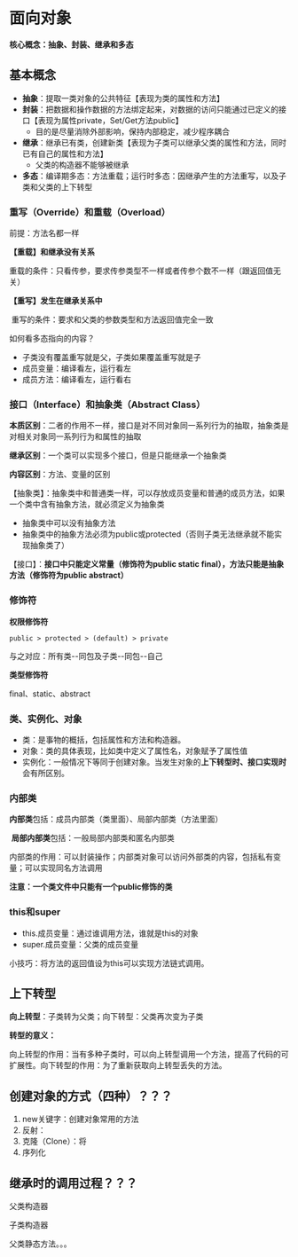 # 面向对象

**核心概念：抽象、封装、继承和多态**



## 基本概念

- **抽象**：提取一类对象的公共特征【表现为类的属性和方法】
- **封装**：把数据和操作数据的方法绑定起来，对数据的访问只能通过已定义的接口【表现为属性private，Set/Get方法public】
  - 目的是尽量消除外部影响，保持内部稳定，减少程序耦合
- **继承**：继承已有类，创建新类【表现为子类可以继承父类的属性和方法，同时已有自己的属性和方法】
  - 父类的构造器不能够被继承
- **多态**：编译期多态：方法重载；运行时多态：因继承产生的方法重写，以及子类和父类的上下转型



### 重写（Override）和重载（Overload）

前提：方法名都一样

**【重载】和继承没有关系**

​	重载的条件：只看传参，要求传参类型不一样或者传参个数不一样（跟返回值无关）

**【重写】发生在继承关系中**

​	重写的条件：要求和父类的参数类型和方法返回值完全一致



如何看多态指向的内容？

- 子类没有覆盖重写就是父，子类如果覆盖重写就是子
- 成员变量：编译看左，运行看左
- 成员方法：编译看左，运行看右



### 接口（Interface）和抽象类（Abstract Class）

**本质区别**：二者的作用不一样，接口是对不同对象同一系列行为的抽取，抽象类是对相关对象同一系列行为和属性的抽取

**继承区别**：一个类可以实现多个接口，但是只能继承一个抽象类

**内容区别**：方法、变量的区别

【抽象类】：抽象类中和普通类一样，可以存放成员变量和普通的成员方法，如果一个类中含有抽象方法，就必须定义为抽象类

- 抽象类中可以没有抽象方法
- 抽象类中的抽象方法必须为public或protected（否则子类无法继承就不能实现抽象类了）

【接口】：**接口中只能定义常量（修饰符为public static final），方法只能是抽象方法（修饰符为public abstract）**



### 修饰符

**权限修饰符**

`public > protected > (default) > private`

与之对应：所有类--同包及子类--同包--自己

**类型修饰符**

final、static、abstract



### 类、实例化、对象

- 类：是事物的概括，包括属性和方法和构造器。
- 对象：类的具体表现，比如类中定义了属性名，对象赋予了属性值
- 实例化：一般情况下等同于创建对象。当发生对象的**上下转型时、接口实现时**会有所区别。



### 内部类

**内部类**包括：成员内部类（类里面）、局部内部类（方法里面）

​	**局部内部类**包括：一般局部内部类和匿名内部类

​	内部类的作用：可以封装操作；内部类对象可以访问外部类的内容，包括私有变量；可以实现同名方法调用

**注意：一个类文件中只能有一个public修饰的类**



### this和super

- this.成员变量：通过谁调用方法，谁就是this的对象
- super.成员变量：父类的成员变量

小技巧：将方法的返回值设为this可以实现方法链式调用。



## 上下转型

**向上转型**：子类转为父类；向下转型：父类再次变为子类

**转型的意义：**

向上转型的作用：当有多种子类时，可以向上转型调用一个方法，提高了代码的可扩展性。向下转型的作用：为了重新获取向上转型丢失的方法。











## 创建对象的方式（四种）？？？

1. new关键字：创建对象常用的方法
2. 反射：
3. 克隆（Clone）：将
4. 序列化



## 继承时的调用过程？？？

父类构造器

子类构造器

父类静态方法。。。